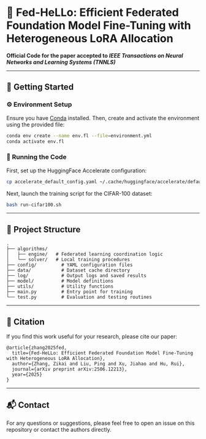 # 👋 Fed-HeLLo: Efficient Federated Foundation Model Fine-Tuning with Heterogeneous LoRA Allocation

**Official Code for the paper accepted to *IEEE Transactions on Neural Networks and Learning Systems (TNNLS)***

---

## 🧪 Getting Started

### ⚙️ Environment Setup

Ensure you have [Conda](https://docs.conda.io/) installed. Then, create and activate the environment using the provided file:

```bash
conda env create --name env.fl --file=environment.yml
conda activate env.fl
```

### 🚀 Running the Code

First, set up the HuggingFace Accelerate configuration:

```bash
cp accelerate_default_config.yaml ~/.cache/huggingface/accelerate/default_config.yaml
```

Next, launch the training script for the CIFAR-100 dataset:

```bash
bash run-cifar100.sh
```

---

## 📁 Project Structure

```
.
├── algorithms/
│   ├── engine/   # Federated learning coordination logic
│   └── solver/   # Local training procedures
├── config/         # YAML configuration files
├── data/           # Dataset cache directory
├── log/            # Output logs and saved results
├── model/          # Model definitions
├── utils/          # Utility functions
├── main.py         # Entry point for training
└── test.py         # Evaluation and testing routines
```

---

## 📄 Citation

If you find this work useful for your research, please cite our paper:

```bibtext
@article{zhang2025fed,
  title={Fed-HeLLo: Efficient Federated Foundation Model Fine-Tuning with Heterogeneous LoRA Allocation},
  author={Zhang, Zikai and Liu, Ping and Xu, Jiahao and Hu, Rui},
  journal={arXiv preprint arXiv:2506.12213},
  year={2025}
}
```

---

## 📬 Contact

For any questions or suggestions, please feel free to open an issue on this repository or contact the authors directly.
